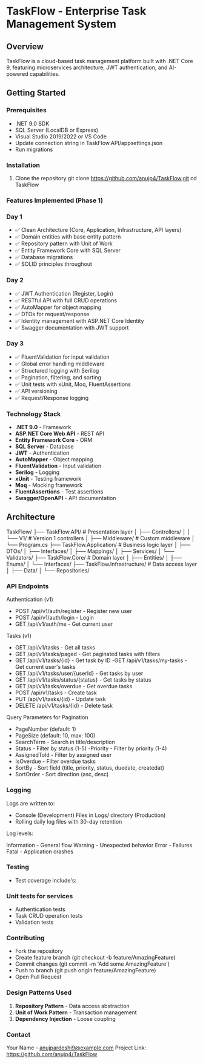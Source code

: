 # TaskFlow - Enterprise Task Management System

## Overview
TaskFlow is a cloud-based task management platform built with .NET Core 9, featuring microservices architecture, JWT authentication, and AI-powered capabilities.
## Getting Started

### Prerequisites
- .NET 9.0 SDK
- SQL Server (LocalDB or Express)
- Visual Studio 2019/2022 or VS Code
- Update connection string in TaskFlow.API/appsettings.json
- Run migrations
### Installation
1. Clone the repository
git clone https://github.com/anujp4/TaskFlow.git
cd TaskFlow
### Features Implemented (Phase 1)

### Day 1
- ✅ Clean Architecture (Core, Application, Infrastructure, API layers)
- ✅ Domain entities with base entity pattern
- ✅ Repository pattern with Unit of Work
- ✅ Entity Framework Core with SQL Server
- ✅ Database migrations
- ✅ SOLID principles throughout

### Day 2
- ✅ JWT Authentication (Register, Login)
- ✅ RESTful API with full CRUD operations
- ✅ AutoMapper for object mapping
- ✅ DTOs for request/response
- ✅ Identity management with ASP.NET Core Identity
- ✅ Swagger documentation with JWT support

### Day 3
- ✅ FluentValidation for input validation
- ✅ Global error handling middleware
- ✅ Structured logging with Serilog
- ✅ Pagination, filtering, and sorting
- ✅ Unit tests with xUnit, Moq, FluentAssertions
- ✅ API versioning
- ✅ Request/Response logging

### Technology Stack

- **.NET 9.0** - Framework
- **ASP.NET Core Web API** - REST API
- **Entity Framework Core** - ORM
- **SQL Server** - Database
- **JWT** - Authentication
- **AutoMapper** - Object mapping
- **FluentValidation** - Input validation
- **Serilog** - Logging
- **xUnit** - Testing framework
- **Moq** - Mocking framework
- **FluentAssertions** - Test assertions
- **Swagger/OpenAPI** - API documentation

## Architecture
TaskFlow/
├── TaskFlow.API/              # Presentation layer
│   ├── Controllers/
│   │   └── V1/               # Version 1 controllers
│   ├── Middleware/           # Custom middleware
│   └── Program.cs
├── TaskFlow.Application/      # Business logic layer
│   ├── DTOs/
│   ├── Interfaces/
│   ├── Mappings/
│   ├── Services/
│   └── Validators/
├── TaskFlow.Core/            # Domain layer
│   ├── Entities/
│   ├── Enums/
│   └── Interfaces/
├── TaskFlow.Infrastructure/   # Data access layer
│   ├── Data/
│   └── Repositories/
### API Endpoints
Authentication (v1)

- POST /api/v1/auth/register - Register new user
- POST /api/v1/auth/login - Login
- GET /api/v1/auth/me - Get current user

Tasks (v1)

- GET /api/v1/tasks - Get all tasks
- GET /api/v1/tasks/paged - Get paginated tasks with filters
- GET /api/v1/tasks/{id} - Get task by ID
-GET /api/v1/tasks/my-tasks - Get current user's tasks
- GET /api/v1/tasks/user/{userId} - Get tasks by user
- GET /api/v1/tasks/status/{status} - Get tasks by status
- GET /api/v1/tasks/overdue - Get overdue tasks
- POST /api/v1/tasks - Create task
- PUT /api/v1/tasks/{id} - Update task
- DELETE /api/v1/tasks/{id} - Delete task

Query Parameters for Pagination

- PageNumber (default: 1)
- PageSize (default: 10, max: 100)
- SearchTerm - Search in title/description
- Status - Filter by status (1-5)
-Priority - Filter by priority (1-4)
- AssignedToId - Filter by assigned user
- IsOverdue - Filter overdue tasks
- SortBy - Sort field (title, priority, status, duedate, createdat)
- SortOrder - Sort direction (asc, desc)

### Logging
Logs are written to:
- Console (Development)
Files in Logs/ directory (Production)
- Rolling daily log files with 30-day retention

Log levels:

Information - General flow
Warning - Unexpected behavior
Error - Failures
Fatal - Application crashes

### Testing
- Test coverage include's:

### Unit tests for services
- Authentication tests
- Task CRUD operation tests
- Validation tests


### Contributing

- Fork the repository
- Create feature branch (git checkout -b feature/AmazingFeature)
- Commit changes (git commit -m 'Add some AmazingFeature')
- Push to branch (git push origin feature/AmazingFeature)
- Open Pull Request
### Design Patterns Used

1. **Repository Pattern** - Data access abstraction
2. **Unit of Work Pattern** - Transaction management
3. **Dependency Injection** - Loose coupling
### Contact
Your Name - anujpardeshi9@example.com
Project Link: https://github.com/anujp4/TaskFlow
